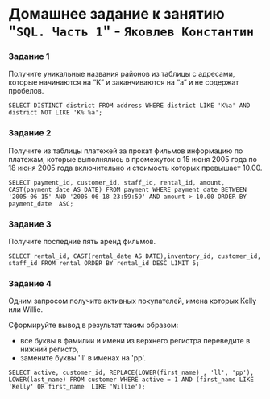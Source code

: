 # Домашнее задание к занятию "`SQL. Часть 1`" - `Яковлев Константин`

### Задание 1

Получите уникальные названия районов из таблицы с адресами, которые начинаются на “K” 
и заканчиваются на “a” и не содержат пробелов.

```
SELECT DISTINCT district FROM address WHERE district LIKE 'K%a' AND district NOT LIKE 'K% %a';
```

### Задание 2

Получите из таблицы платежей за прокат фильмов информацию по платежам, 
которые выполнялись в промежуток с 15 июня 2005 года 
по 18 июня 2005 года включительно и стоимость которых превышает 10.00.

```
SELECT payment_id, customer_id, staff_id, rental_id, amount, CAST(payment_date AS DATE) FROM payment WHERE payment_date BETWEEN  '2005-06-15' AND '2005-06-18 23:59:59' AND amount > 10.00 ORDER BY payment_date  ASC;
```

### Задание 3

Получите последние пять аренд фильмов.

```
SELECT rental_id, CAST(rental_date AS DATE),inventory_id, customer_id, staff_id FROM rental ORDER BY rental_id DESC LIMIT 5;
```

### Задание 4

Одним запросом получите активных покупателей, имена которых Kelly или Willie.

Сформируйте вывод в результат таким образом:

- все буквы в фамилии и имени из верхнего регистра переведите в нижний регистр,
- замените буквы 'll' в именах на 'pp'.

```
SELECT active, customer_id, REPLACE(LOWER(first_name) , 'll', 'pp'), LOWER(last_name) FROM customer WHERE active = 1 AND (first_name LIKE 'Kelly' OR first_name  LIKE 'Willie');
```

